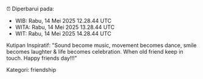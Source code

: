 ⏰ Diperbarui pada:
- WIB: Rabu, 14 Mei 2025 12.28.44 UTC
- WITA: Rabu, 14 Mei 2025 13.28.44 UTC
- WIT: Rabu, 14 Mei 2025 14.28.44 UTC

Kutipan Inspiratif:
"Sound become music, movement becomes dance, smile becomes laughter & life becomes celebration. When old friend keep in touch. Happy friends day!!!"


Kategori: friendship

